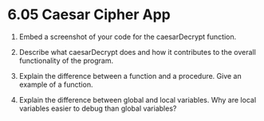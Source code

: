 # 6.05 Caesar Cipher App

1. Embed a screenshot of your code for the caesarDecrypt function.

2. Describe what caesarDecrypt does and how it contributes to the overall functionality of the program.

3. Explain the difference between a function and a procedure. Give an example of a function.

4. Explain the difference between global and local variables. Why are local variables easier to debug than global variables?
